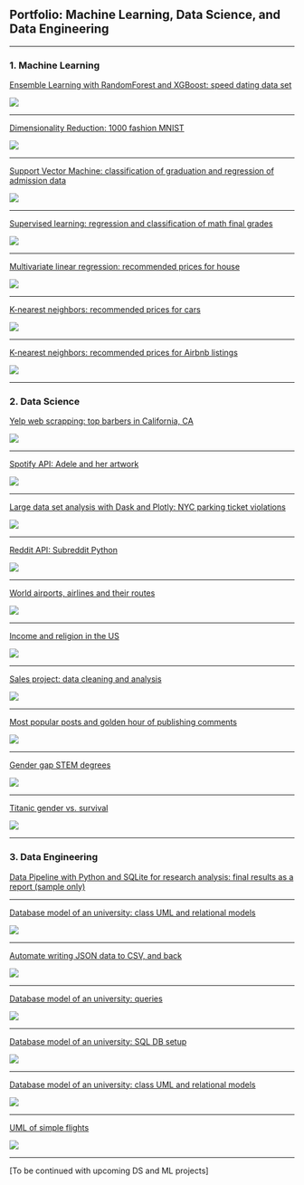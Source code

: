 ## Portfolio: Machine Learning, Data Science, and Data Engineering

---

### 1. Machine Learning

[Ensemble Learning with RandomForest and XGBoost: speed dating data set](/EL.md)

<img src="images/dating.jpg"/>

---

[Dimensionality Reduction: 1000 fashion MNIST](/dr.md)

<img src="images/output_26_0.png"/>

---

[Support Vector Machine: classification of graduation and regression of admission data](/svm.md)

<img src="images/uni.jpg"/>

---

[Supervised learning: regression and classification of math final grades](/studentML.md)

<img src="images/student.jpg"/>

---

[Multivariate linear regression: recommended prices for house](/houseLR.md)

<img src="images/house.jpg"/>

---
[K-nearest neighbors: recommended prices for cars](/carKNN.md)

<img src="images/car.jpg"/>

---
[K-nearest neighbors: recommended prices for Airbnb listings](/abnbKNN.md)

<img src="images/abnb.png"/>


---


### 2. Data Science

[Yelp web scrapping: top barbers in California, CA](/mimi-yelp-webScrap.md)

<img src="images/yelp.png"/>

---
[Spotify API: Adele and her artwork](/spotifyApi.md)

<img src="images/spotify.png"/>

---
[Large data set analysis with Dask and Plotly: NYC parking ticket violations](/nycParkingTickets.md)

<img src="images/new-york-city-parking-ticket.jpg"/>

---
[Reddit API: Subreddit Python](/reddit-api.md)

<img src="images/reddit.png"/>

---
[World airports, airlines and their routes](/airport.md)

<img src="images/airport.jpg"/>

---
[Income and religion in the US](/pew.md)

<img src="images/religionUs.png"/>

---
[Sales project: data cleaning and analysis](/dressSales.md)

<img src="images/dressSales.jpg"/>

---
[Most popular posts and golden hour of publishing comments](/hackerNews.md)

<img src="images/hackerNews.jpg"/>

---
[Gender gap STEM degrees](/stemDegree.md)

<img src="images/stemDegree.jpg"/>

---
[Titanic gender vs. survival](/titanic.md)

<img src="images/titanic.jpg"/>


---


### 3. Data Engineering

[Data Pipeline with Python and SQLite for research analysis: final results as a report (sample only)](/sample_covidRep.pdf)

---

[Database model of an university: class UML and relational models](/theaterUML.md)

<img src="images/theaterUML.png"/>

---

[Automate writing JSON data to CSV, and back](/jsonCsv.md)

<img src="images/json.png"/>

---

[Database model of an university: queries](/uniDB-queries.txt)

<img src="images/sql.png"/>

---

[Database model of an university: SQL DB setup](/uniDB-setup.txt)

<img src="images/sql.png"/>

---

[Database model of an university: class UML and relational models](/uniDB.md)

<img src="images/p1.png"/>

---
[UML of simple flights](/uml-flight.md)

<img src="images/flights.jpg"/>

---

[To be continued with upcoming DS and ML projects]
